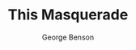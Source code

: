 ---
layout: post
title: This Masquerade
author: George Benson
image:
  artist: george-benson.png
---